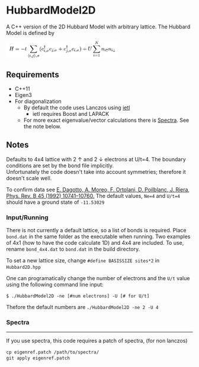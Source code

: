 # HubbardModel2D
A C++ version of the 2D Hubbard Model with arbitrary lattice. The Hubbard Model is defined by

<img src="images/hubbardmodel.png" width="60%">

## Requirements
* C++11
* Eigen3
* For diagonalization 
  * By default the code uses Lanczos using [ietl](https://github.com/garrison/ietl)
    * ietl requires Boost and LAPACK
  * For more exact eigenvalue/vector calculations there is [Spectra](https://github.com/yixuan/spectra). See the note below.

## Notes
Defaults to 4x4 lattice with 2 ↑ and 2 ↓ electrons at U/t=4. The boundary conditions are set by the bond file implicitly.  
Unfortunately the code doesn't take into account symmetries; therefore it doesn't scale well.

To confirm data see [E. Dagotto, A. Moreo, F. Ortolani, D. Poilblanc, J. Riera, Phys. Rev. B 45 (1992) 10741–10760.](https://link.aps.org/doi/10.1103/PhysRevB.45.10741)
The default values, `Ne=4` and `U/t=4` should have a ground state of `-11.53029`

### Input/Running
There is not currently a default lattice, so a list of bonds is required. Place `bond.dat` in the same folder as the executable when running. Two examples of 4x1 (how to have the code calculate 1D) and 4x4 are included.  To use, rename `bond_4x4.dat` to `bond.dat` in the build directory.  

To set a new lattice size, change `#define BASISSIZE sites*2` in `Hubbard2D.hpp`  

One can programatically change the number of electrons and the `U/t` value using the following command line input:
```
$ ./HubbardModel2D -ne [#num electrons] -U [# for U/t]
```
Thefore the default numbers are `./HubbardModel2D -ne 2 -U 4`

### Spectra
---
If you use spectra, this code requires a patch of spectra, (for non lanczos)
```
cp eigenref.patch /path/to/spectra/
git apply eigenref.patch
```
